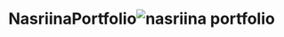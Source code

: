# NasriinaPortfolio![nasriina portfolio](https://github.com/NasraOmarAhmed/NasriinaPortfolio/assets/136881954/823cc98e-81ea-4a01-acf8-5f33d2be241c)
